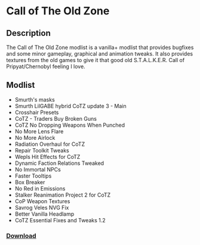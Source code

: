 # Call of The Old Zone

## Description

The Call of The Old Zone modlist is a vanilla+ modlist that provides bugfixes and some minor gameplay, graphical and animation tweaks. It also provides textures from the old games to give it that good old S.T.A.L.K.E.R. Call of Pripyat/Chernobyl feeling I love.

## Modlist
- Smurth's masks
- Smurth LilGABE hybrid CoTZ update 3 - Main
- Crosshair Presets
- CoTZ - Traders Buy Broken Guns
- CoTZ No Dropping Weapons When Punched
- No More Lens Flare
- No More Airlock
- Radiation Overhaul for CoTZ
- Repair Toolkit Tweaks
- Wepls Hit Effects for CoTZ
- Dynamic Faction Relations Tweaked
- No Immortal NPCs
- Faster Tooltips
- Box Breaker
- No Red in Emissions
- Stalker Reanimation Project 2 for CoTZ
- CoP Weapon Textures
- Savrog Veles NVG Fix
- Better Vanilla Headlamp
- CoTZ Essential Fixes and Tweaks 1.2

### [Download](https://github.com/Biblioklept/call-of-the-old-zone/archive/refs/heads/main.zip)
